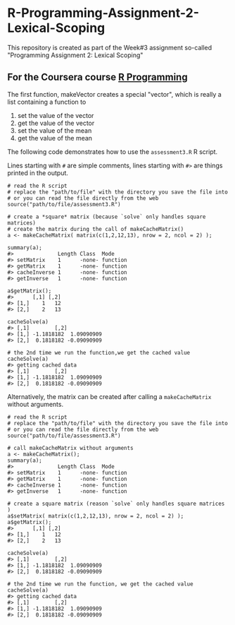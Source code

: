 # R-Programming-Assignment-2-Lexical-Scoping
This repository is created as part of the Week#3 assignment so-called "Programming Assignment 2: Lexical Scoping"

## For the Coursera course [R Programming](https://www.coursera.org/course/rprog)

The first function, makeVector creates a special "vector", which is really a list containing a function to

1. set the value of the vector
2. get the value of the vector
3. set the value of the mean
4. get the value of the mean

The following code demonstrates how to use the `assessment3.R` R script.

Lines starting with `#` are simple comments, lines starting with `#>` are things
printed in the output.

	# read the R script
	# replace the "path/to/file" with the directory you save the file into
	# or you can read the file directly from the web
	source("path/to/file/assessment3.R")

	# create a *square* matrix (because `solve` only handles square matrices)
	# create the matrix during the call of makeCacheMatrix()
	a <- makeCacheMatrix( matrix(c(1,2,12,13), nrow = 2, ncol = 2) );

	summary(a);
	#>              Length Class  Mode    
	#> setMatrix    1      -none- function
	#> getMatrix    1      -none- function
	#> cacheInverse 1      -none- function
	#> getInverse   1      -none- function

	a$getMatrix();
	#>      [,1] [,2]
	#> [1,]    1   12
	#> [2,]    2   13

	cacheSolve(a)
	#> [,1]        [,2]
	#> [1,] -1.1818182  1.09090909
	#> [2,]  0.1818182 -0.09090909

	# the 2nd time we run the function,we get the cached value
	cacheSolve(a)
	#> getting cached data
	#> [,1]        [,2]
	#> [1,] -1.1818182  1.09090909
	#> [2,]  0.1818182 -0.09090909

Alternatively, the matrix can be created after calling a `makeCacheMatrix`
without arguments.

	# read the R script
	# replace the "path/to/file" with the directory you save the file into
	# or you can read the file directly from the web
	source("path/to/file/assessment3.R")
	
	# call makeCacheMatrix without arguments
	a <- makeCacheMatrix();
	summary(a);
	#>              Length Class  Mode    
	#> setMatrix    1      -none- function
	#> getMatrix    1      -none- function
	#> cacheInverse 1      -none- function
	#> getInverse   1      -none- function

	# create a square matrix (reason `solve` only handles square matrices )
	a$setMatrix( matrix(c(1,2,12,13), nrow = 2, ncol = 2) );
	a$getMatrix();
	#>      [,1] [,2]
	#> [1,]    1   12
	#> [2,]    2   13

	cacheSolve(a)
	#> [,1]        [,2]
	#> [1,] -1.1818182  1.09090909
	#> [2,]  0.1818182 -0.09090909

	# the 2nd time we run the function, we get the cached value
	cacheSolve(a)
	#> getting cached data
	#> [,1]        [,2]
	#> [1,] -1.1818182  1.09090909
	#> [2,]  0.1818182 -0.09090909

